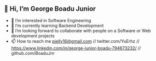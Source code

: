 ## 👋 Hi, I’m George Boadu Junior
- 👀 I’m interested in Software Engineering
- 🌱 I’m currently learning Backend Development
- 💞️ I’m looking forward to collaborate with people on a Software or Web  development projects
- 📫 How to reach me pielly16@gmail.com // twitter.com/YuErhz // https://www.linkedin.com/in/george-junior-boadu-794673232/ // github.com/BoaduJnr

<!---
BoaduJnr/BoaduJnr is a ✨ special ✨ repository because its `README.md` (this file) appears on your GitHub profile.
You can click the Preview link to take a look at your changes.
--->

